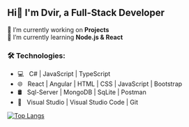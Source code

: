 <h2>Hi👋 I'm Dvir, a Full-Stack Developer </h2>

<p>
🔭 I’m currently working on <b>Projects</b> <br>
🌱 I’m currently learning <b>Node.js & React</b>
</p>



<h3>🛠 Technologies: </h3>

- 💻 &nbsp; C# | JavaScript | TypeScript 
- 🌐 &nbsp; React | Angular | HTML | CSS | JavaScript | Bootstrap 
- 🛢 &nbsp; Sql-Server | MongoDB | SqLite | Postman 
- 🔧 &nbsp; Visual Studio | Visual Studio Code  | Git 


[![Top Langs](https://github-readme-stats.vercel.app/api/top-langs/?username=Dvir99&layout=compact&text_color=ffffff&bg_color=00b600&title_color=ffffff)](https://github.com/kumawatlalit912/github-readme-stats)



<!-- Github Stats
<img align="center" src="https://github-readme-stats.vercel.app/api?username=Dvir99&include_all_commits=true&count_private=true&show_icons=true&line_height=20&title_color=7A7ADB&icon_color=2234AE&text_color=D3D3D3&bg_color=0,000000,130F40" alt="Dvir's Github Stats">
-->

<!--
**Dvir99/Dvir99** is a ✨ _special_ ✨ repository because its `README.md` (this file) appears on your GitHub profile.

- 📫 How to reach me: ...
-->
